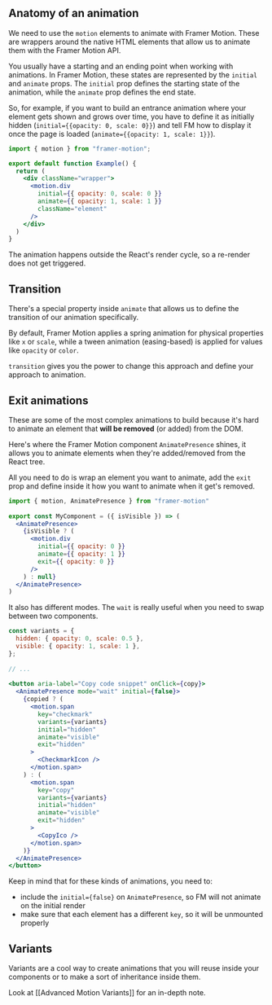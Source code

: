 ## Anatomy of an animation
We need to use the `motion` elements to animate with Framer Motion. These are wrappers around the native HTML elements that allow us to animate them with the Framer Motion API. 

You usually have a starting and an ending point when working with animations. In Framer Motion, these states are represented by the `initial` and `animate` props. The `initial` prop defines the starting state of the animation, while the `animate` prop defines the end state.

So, for example, if you want to build an entrance animation where your element gets shown and grows over time, you have to define it as initially hidden (`initial={{opacity: 0, scale: 0}}`) and tell FM how to display it once the page is loaded (`animate={{opacity: 1, scale: 1}}`). 

```jsx
import { motion } from "framer-motion"; 

export default function Example() {
  return (
	<div className="wrapper">
      <motion.div
        initial={{ opacity: 0, scale: 0 }}
        animate={{ opacity: 1, scale: 1 }}
        className="element"
      />
	</div>
  )
}
```
The animation happens outside the React's render cycle, so a re-render does not get triggered.

## Transition
There's a special property inside `animate` that allows us to define the transition of our animation specifically.

By default, Framer Motion applies a spring animation for physical properties like `x` or `scale`, while a tween animation (easing-based) is applied for values like `opacity` or `color`.

`transition` gives you the power to change this approach and define your approach to animation.

## Exit animations
These are some of the most complex animations to build because it's hard to animate an element that **will be removed** (or added) from the DOM.

Here's where the Framer Motion component `AnimatePresence` shines, it allows you to animate elements when they're added/removed from the React tree.

All you need to do is wrap an element you want to animate, add the `exit` prop and define inside it how you want to animate when it get's removed.

```jsx
import { motion, AnimatePresence } from "framer-motion"
 
export const MyComponent = ({ isVisible }) => (
  <AnimatePresence>
    {isVisible ? (
      <motion.div
        initial={{ opacity: 0 }}
        animate={{ opacity: 1 }}
        exit={{ opacity: 0 }}
      />
    ) : null}
  </AnimatePresence>
)
```
It also has different modes. The `wait` is really useful when you need to swap between two components.
```jsx
const variants = {
  hidden: { opacity: 0, scale: 0.5 },
  visible: { opacity: 1, scale: 1 },
};
 
// ...
 
<button aria-label="Copy code snippet" onClick={copy}>
  <AnimatePresence mode="wait" initial={false}>
    {copied ? (
      <motion.span
        key="checkmark"
        variants={variants}
        initial="hidden"
        animate="visible"
        exit="hidden"
      >
        <CheckmarkIcon />
      </motion.span>
    ) : (
      <motion.span
        key="copy"
        variants={variants}
        initial="hidden"
        animate="visible"
        exit="hidden"
      >
        <CopyIco />
      </motion.span>
    )}
  </AnimatePresence>
</button>
```
Keep in mind that for these kinds of animations, you need to:
- include the `initial={false}` on `AnimatePresence`, so FM will not animate on the initial render
- make sure that each element has a different `key`, so it will be unmounted properly
## Variants
Variants are a cool way to create animations that you will reuse inside your components or to make a sort of inheritance inside them.

Look at [[Advanced Motion Variants]] for an in-depth note.